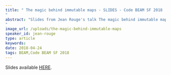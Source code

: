 ```yaml
---
title: " The magic behind immutable maps - SLIDES - Code BEAM SF 2018
"
abstract: "Slides from Jean Rouge's talk The magic behind immutable maps, or why Erlang didn't have maps years earlier - Code BEAM SF 2018
"
image_url: /uploads/the-magic-behind-immutable-maps
speaker_id: jean-rouge
type: article
keywords: 
date: 2018-04-24
tags: BEAM,Code BEAM SF 2018
---
```

Slides available <a href="http://s3.amazonaws.com/erlang-conferences-production/media/files/000/000/888/original/Jean_Rouge_-_The_magic_behind_immutable_maps.pdf?1524576595" target="_blank">HERE</a>.

